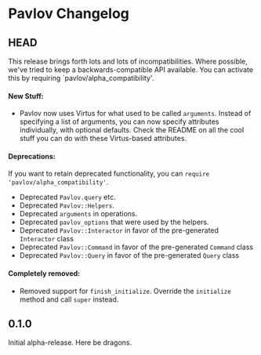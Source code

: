 # Pavlov Changelog

## HEAD

This release brings forth lots and lots of incompatibilities. Where possible, we've tried to keep a backwards-compatible API available. You can activate this by requiring `pavlov/alpha_compatibility'.

#### New Stuff:

* Pavlov now uses Virtus for what used to be called `arguments`. Instead of specifying a list of arguments, you can now specify attributes individually, with optional defaults. Check the README on all the cool stuff you can do with these Virtus-based attributes.

#### Deprecations:

If you want to retain deprecated functionality, you can `require 'pavlov/alpha_compatibility'`.

* Deprecated `Pavlov.query` etc.
* Deprecated `Pavlov::Helpers`.
* Deprecated `arguments` in operations.
* Deprecated `pavlov_options` that were used by the helpers.
* Deprecated `Pavlov::Interactor` in favor of the pre-generated `Interactor` class
* Deprecated `Pavlov::Command` in favor of the pre-generated `Command` class
* Deprecated `Pavlov::Query` in favor of the pre-generated `Query` class

#### Completely removed:

* Removed support for `finish_initialize`. Override the `initialize` method and call `super` instead.

## 0.1.0

Initial alpha-release. Here be dragons.
